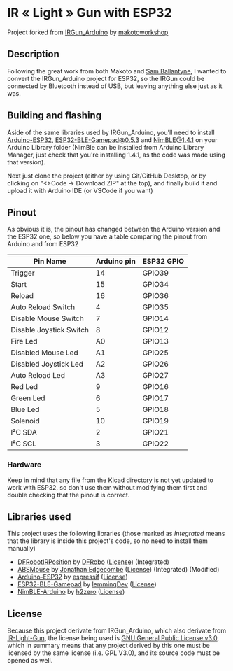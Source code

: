 # IR « Light » Gun with ESP32
Project forked from [IRGun_Arduino](https://github.com/makotoworkshop/IRGun_Arduino) by [makotoworkshop](https://github.com/makotoworkshop)

## Description

Following the great work from both Makoto and [Sam Ballantyne](https://github.com/samuelballantyne/IR-Light-Gun), I wanted to convert the IRGun_Arduino project for ESP32, so the IRGun could be connected by Bluetooth instead of USB, but leaving anything else just as it was.

## Building and flashing

Aside of the same libraries used by IRGun_Arduino, you'll need to install [Arduino-ESP32](https://docs.espressif.com/projects/arduino-esp32/en/latest/installing.html), [ESP32-BLE-Gamepad@0.5.3](https://github.com/lemmingDev/ESP32-BLE-Gamepad/releases/tag/v0.5.3) and [NimBLE@1.4.1](https://github.com/h2zero/NimBLE-Arduino/releases/tag/1.4.1) on your Arduino Library folder (NimBle can be installed from Arduino Library Manager, just check that you're installing 1.4.1, as the code was made using that version).

Next just clone the project (either by using Git/GitHub Desktop, or by clicking on "<>Code -> Download ZIP" at the top), and finally build it and upload it with Arduino IDE (or VSCode if you want)


## Pinout

As obvious it is, the pinout has changed between the Arduino version and the ESP32 one, so below you have a table comparing the pinout from Arduino and from ESP32

|Pin Name|Arduino pin|ESP32 GPIO|
|---|---|---|
|Trigger|14|GPIO39|
|Start|15|GPIO34|
|Reload|16|GPIO36|
|Auto Reload Switch|4|GPIO35|
|Disable Mouse Switch|7|GPIO14|
|Disable Joystick Switch|8|GPIO12|
|Fire Led|A0|GPIO13|
|Disabled Mouse Led|A1|GPIO25|
|Disabled Joystick Led|A2|GPIO26|
|Auto Reload Led|A3|GPIO27|
|Red Led|9|GPIO16|
|Green Led|6|GPIO17|
|Blue Led|5|GPIO18|
|Solenoid|10|GPIO19|
|I²C SDA|2|GPIO21|
|I²C SCL|3|GPIO22|

### Hardware

Keep in mind that any file from the Kicad directory is not yet updated to work with ESP32, so don't use them without modifying them first and double checking that the pinout is correct.

## Libraries used

This project uses the following libraries (those marked as *Integrated* means that the library is inside this project's code, so no need to install them manually)

- [DFRobotIRPosition](https://github.com/DFRobot/DFRobotIRPosition) by [DFRobo](https://github.com/DFRobot) ([License](https://www.gnu.org/licenses/lgpl-3.0.en.html)) (Integrated)
- [ABSMouse](https://github.com/jonathanedgecombe/absmouse) by [Jonathan Edgecombe](https://github.com/jonathanedgecombe) ([License](https://github.com/jonathanedgecombe/absmouse/blob/master/LICENSE)) (Integrated) (Modified)
- [Arduino-ESP32](https://github.com/espressif/arduino-esp32) by [espressif](https://github.com/espressif) ([License](https://github.com/espressif/arduino-esp32/blob/master/LICENSE.md))
- [ESP32-BLE-Gamepad](https://github.com/lemmingDev/ESP32-BLE-Gamepad) by [lemmingDev](https://github.com/lemmingDev) ([License](https://github.com/lemmingDev/ESP32-BLE-Gamepad/blob/master/license.txt))
- [NimBLE-Arduino](https://github.com/h2zero/NimBLE-Arduino) by [h2zero](https://github.com/h2zero) ([License](https://github.com/h2zero/NimBLE-Arduino/blob/release/1.4/LICENSE))

## License

Because this project derivate from IRGun_Arduino, which also derivate from [IR-Light-Gun](https://github.com/samuelballantyne/IR-Light-Gun), the license being used is [GNU General Public License v3.0](https://github.com/JPZV/IRGun_ESP32/blob/master/LICENSE), which in summary means that any project derived by this one must be licensed by the same license (i.e. GPL V3.0), and its source code must be opened as well.